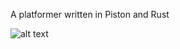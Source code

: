 A platformer written in Piston and Rust

![alt text](https://github.com/danslocombe/noise/blob/master/noise2.gif?raw=true "Gameplay")
